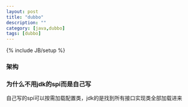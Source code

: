 ```yaml
---
layout: post
title: "dubbo"
description: ""
category: [java,dubbo]
tags: [dubbo]
---
```

{% include JB/setup %}

### 架构

### 为什么不用jdk的spi而是自己写
自己写的spi可以按需加载配置类，jdk的是找到所有接口实现类全部加载进来